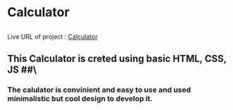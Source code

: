 # Calculator

##

Live URL of project : [Calculator](https://axushhh-calculator.netlify.app/)

##

## This Calculator is creted using basic HTML, CSS, JS ##\

### The calulator is convinient and easy to use and used minimalistic but cool design to develop it. ###

